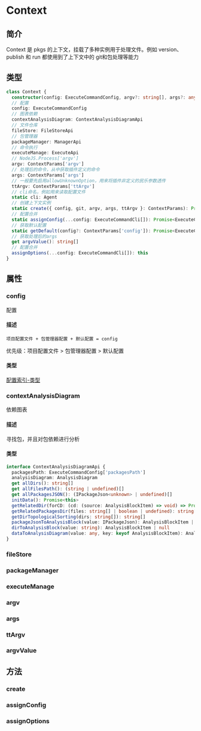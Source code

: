 # Context
## 简介
Context 是 pkgs 的上下文，挂载了多种实例用于处理文件。例如 version、publish 和 run 都使用到了上下文中的 git和包处理等能力

## 类型
```ts
class Context {
  constructor(config: ExecuteCommandConfig, argv?: string[], args?: any[], ttArgv?: string[])
  // 配置
  config: ExecuteCommandConfig
  // 图表依赖
  contextAnalysisDiagram: ContextAnalysisDiagramApi
  // 文件仓库
  fileStore: FileStoreApi
  // 包管理器
  packageManager: ManagerApi
  // 命令执行
  executeManage: ExecuteApi
  // NodeJS.Process['argv']
  argv: ContextParams['argv']
  // 处理后的命令，从中获取插件定义的命令
  args: ContextParams['args']
  // 一般要先启用allowUnknownOption，用来将插件非定义的民乐参数透传
  ttArgv: ContextParams['ttArgv']
  // cli命名，例如用来读取配置文件
  static cli: Agent
  // 创建上下文实例
  static create({ config, git, argv, args, ttArgv }: ContextParams): Promise<Context>
  // 配置合并
  static assignConfig(...config: ExecuteCommandCli[]): Promise<ExecuteCommandConfig>
  // 获取默认配置
  static getDefault(config?: ContextParams['config']): Promise<ExecuteCommandConfig>
  // 获取处理后的args
  get argvValue(): string[]
  // 配置合并
  assignOptions(...config: ExecuteCommandCli[]): this
}
```
## 属性
### config
配置
#### 描述
`项目配置文件 + 包管理器配置 + 默认配置 = config`

优先级：项目配置文件 > 包管理器配置 > 默认配置

#### 类型
[配置索引-类型](/config/#类型)
### contextAnalysisDiagram
依赖图表
#### 描述
寻找包，并且对包依赖进行分析

#### 类型
```ts
interface ContextAnalysisDiagramApi {
  packagesPath: ExecuteCommandConfig['packagesPath']
  analysisDiagram: AnalysisDiagram
  get allDirs(): string[]
  get allFilesPath(): (string | undefined)[]
  get allPackagesJSON(): (IPackageJson<unknown> | undefined)[]
  initData(): Promise<this>
  getRelatedDir(forCD: (cd: (source: AnalysisBlockItem) => void) => Promise<void>): Promise<string[]>
  getRelatedPackagesDir(files: string[] | boolean | undefined): string[]
  getDirTopologicalSorting(dirs: string[]): string[]
  packageJsonToAnalysisBlock(value: IPackageJson): AnalysisBlockItem | null
  dirToAnalysisBlock(value: string): AnalysisBlockItem | null
  dataToAnalysisDiagram(value: any, key: keyof AnalysisBlockItem): AnalysisBlockItem | null
}
```

### fileStore
### packageManager
### executeManage
### argv
### args
### ttArgv
### argvValue
## 方法
### create
### assignConfig
### assignOptions